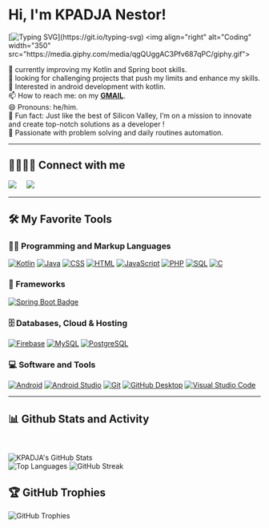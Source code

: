 
# Hi, I'm KPADJA Nestor!

[![Typing SVG](https://readme-typing-svg.demolab.com?font=Fira+Code&pause=1000&color=blue&width=435&lines=Welcome+on+my+github+!;I'm+a+passionate+developer,;Software+Engineering+Student%2C;Kotlin+and+Spring+Boot+app+dev.)](https://git.io/typing-svg)
<img align="right" alt="Coding" width="350" src="https://media.giphy.com/media/qgQUggAC3Pfv687qPC/giphy.gif">

🌱 currently improving my Kotlin and Spring boot skills. <br>
👯 looking for challenging projects that push my limits and enhance my skills.<br> 
💬 Interested in android  development with kotlin.<br>
📫 How to reach me: on my <span><strong><a href="mailto:kpadjanestor78@gmail.com">GMAIL</a></strong></span>.  <br>
😄 Pronouns: he/him.<br>
🚀 Fun fact: Just like the best of Silicon Valley, I’m on a mission to innovate and create top-notch solutions as a developer !<br> 
👨‍ Passionate with problem solving and daily routines automation. <br> 

<hr/>
<summary><h2>🫱🏼‍🫲🏾 Connect with me</h2></summary>
<p align="left">
  <a href="mailto:kpadjanestor78@gmail.com"><img src="https://img.shields.io/badge/gmail-%23D14836.svg?&style=for-the-badge&logo=gmail&logoColor=white" /></a>&nbsp;&nbsp;&nbsp;&nbsp;
  <a href="https://www.linkedin.com/in/nestor-kpadja-7488282ab/"><img src="https://img.shields.io/badge/linkedin-%230077B5.svg?&style=for-the-badge&logo=linkedin&logoColor=white" /></a>&nbsp;&nbsp;&nbsp;&nbsp;
</p>

<hr/>

<summary><h2>🛠️ My Favorite Tools</h2></summary>


  <h3>👨‍💻 Programming and Markup Languages</h3>

 <p>
      <a href="https://github.com/search?q=user%3Atchindou+language%3Akotlin"> <img alt="Kotlin" src="https://img.shields.io/badge/Kotlin-0095D5.svg?logo=kotlin&logoColor=white"></a>
      <a href="https://github.com/search?q=user%3Atchindou+language%3Ajava"> <img alt="Java" src="https://img.shields.io/badge/Java-ED8B00.svg?logo=openjdk&logoColor=white"></a>
      <a href="https://github.com/search?q=user%3Atchindou+language%3Acss"><img alt="CSS" src="https://img.shields.io/badge/CSS-1572B6.svg?logo=css3&logoColor=white"></a>
      <a href="https://github.com/search?q=user%3Atchindou+language%3Ahtml"><img alt="HTML" src="https://img.shields.io/badge/HTML-E34F26.svg?logo=html5&logoColor=white"></a>
      <a href="https://github.com/search?q=user%3Atchindou+language%3Ajavascript"><img alt="JavaScript" src="https://img.shields.io/badge/JavaScript-F7DF1E.svg?logo=javascript&logoColor=black"></a>
      <a href="https://github.com/search?q=user%3Atchindou+language%3Aphp"><img alt="PHP" src="https://img.shields.io/badge/PHP-777BB4.svg?logo=php&logoColor=white"></a>
      <a href="https://github.com/search?q=user%3Atchindou+language%3Asql"><img alt="SQL" src="https://custom-icon-badges.demolab.com/badge/SQL-025E8C.svg?logo=database&logoColor=white"></a>
      <a href="https://github.com/search?q=user%3Atchindou+language%3Ac"><img alt="C" src="https://img.shields.io/badge/c-%2300599C.svg?logo=c&logoColor=white"></a>
  
  </p>

  <h3>🧰 Frameworks </h3>
<a href="https://spring.io/projects/spring-boot">
    <img src="https://img.shields.io/badge/Spring%20Boot-6DB33F?logo=springboot&logoColor=white" alt="Spring Boot Badge">
</a>



  <h3>🗄️ Databases, Cloud & Hosting</h3>

  <p>
      <a href="#"><img alt="Firebase" src="https://img.shields.io/badge/Firebase-00f.svg?logo=Firebase&logoColor=white"></a>   
      <a href="#"><img alt="MySQL" src="https://img.shields.io/badge/MySQL-00f.svg?logo=mysql&logoColor=white"></a>
      <a href="#"><img alt="PostgreSQL" src ="https://img.shields.io/badge/PostgreSQL-316192.svg?logo=postgresql&logoColor=white"></a>
  </p>


<h3>💻 Software and Tools</h3>
  <p>
      <a href="#"><img alt="Android" src="https://img.shields.io/badge/Android-3DDC84?logo=android&logoColor=white"></a>
      <a href="#"><img alt="Android Studio" src="https://img.shields.io/badge/Android%20Studio-008678.svg?logo=android-studio&logoColor=white"></a>
      <a href="#"><img alt="Git" src="https://img.shields.io/badge/Git-F05033.svg?logo=git&logoColor=white"></a>
      <a href="#"><img alt="GitHub Desktop" src="https://img.shields.io/badge/GitHub%20Desktop-8034A9.svg?logo=github&logoColor=white"></a>
      <!--<a href="#"><img alt="VS Code" src="https://img.shields.io/badge/VS%20Code%20Insiders-35b393.svg?logo=visual-studio-code&logoColor=white"></a>-->
      <a href="#"><img alt="Visual Studio Code" src="https://img.shields.io/badge/Visual%20Studio%20Code-0078d7.svg?logo=visual-studio-code&logoColor=white"></a>
  </p>

<hr/>

<!---
Nestor9j123/Nestor9j123 is a ✨ special ✨ repository because its `README.md` (this file) appears on your GitHub profile.
You can click the Preview link to take a look at your changes.
--->
<summary><h2>📊 Github Stats and Activity</h2></summary> 
  <br/>
<p>

![KPADJA's GitHub Stats](https://github-readme-stats.vercel.app/api?username=Nestor9j123&show_icons=true&theme=radical)  
![Top Languages](https://github-readme-stats.vercel.app/api/top-langs/?username=Nestor9j123&theme=radical)
![GitHub Streak](https://github-readme-streak-stats.herokuapp.com/?user=Nestor9j123&show_icons=true&theme=radical)

## 🏆 GitHub Trophies
![GitHub Trophies](https://github-profile-trophy.vercel.app/?username=Nestor9j123&theme=radical)
